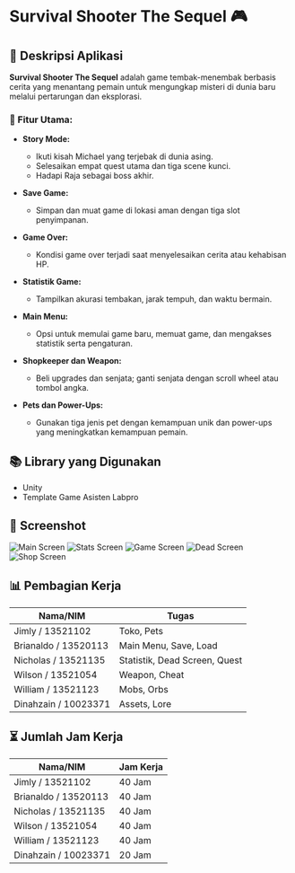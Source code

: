 # Survival Shooter The Sequel 🎮

## 📜 Deskripsi Aplikasi
**Survival Shooter The Sequel** adalah game tembak-menembak berbasis cerita yang menantang pemain untuk mengungkap misteri di dunia baru melalui pertarungan dan eksplorasi.

### 🌟 Fitur Utama:

- **Story Mode:**
  - Ikuti kisah Michael yang terjebak di dunia asing.
  - Selesaikan empat quest utama dan tiga scene kunci.
  - Hadapi Raja sebagai boss akhir.

- **Save Game:**
  - Simpan dan muat game di lokasi aman dengan tiga slot penyimpanan.

- **Game Over:**
  - Kondisi game over terjadi saat menyelesaikan cerita atau kehabisan HP.

- **Statistik Game:**
  - Tampilkan akurasi tembakan, jarak tempuh, dan waktu bermain.

- **Main Menu:**
  - Opsi untuk memulai game baru, memuat game, dan mengakses statistik serta pengaturan.

- **Shopkeeper dan Weapon:**
  - Beli upgrades dan senjata; ganti senjata dengan scroll wheel atau tombol angka.

- **Pets dan Power-Ups:**
  - Gunakan tiga jenis pet dengan kemampuan unik dan power-ups yang meningkatkan kemampuan pemain.

## 📚 Library yang Digunakan
- Unity
- Template Game Asisten Labpro

## 📸 Screenshot
![Main Screen](Docs/image.png)
![Stats Screen](Docs/image%20copy.png)
![Game Screen](Docs/image%20copy%202.png)
![Dead Screen](Docs/image%20copy%203.png)
![Shop Screen](Docs/image%20copy%204.png)

## 📊 Pembagian Kerja
| Nama/NIM        | Tugas                    |
|-----------------|--------------------------|
| Jimly / 13521102| Toko, Pets               |
| Brianaldo / 13520113| Main Menu, Save, Load    |
| Nicholas / 13521135  | Statistik, Dead Screen, Quest |
| Wilson / 13521054| Weapon, Cheat               |
| William / 13521123| Mobs, Orbs             |
| Dinahzain / 10023371 | Assets, Lore             |

## ⏳ Jumlah Jam Kerja
| Nama/NIM        | Jam Kerja |
|-----------------|-----------|
| Jimly / 13521102| 40 Jam    |
| Brianaldo / 13520113| 40 Jam    |
| Nicholas / 13521135  | 40 Jam    |
| Wilson / 13521054| 40 Jam   |
| William / 13521123| 40 Jam  |
| Dinahzain / 10023371 | 20 Jam |

